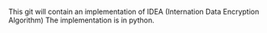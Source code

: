 This git will contain an implementation of IDEA (Internation Data Encryption Algorithm)
The implementation is in python.
